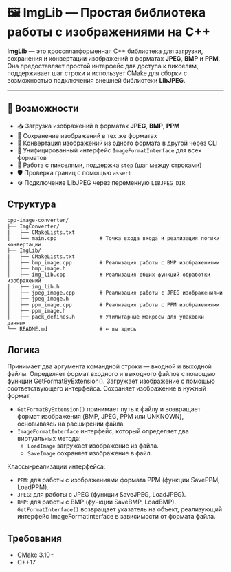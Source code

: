 # 🖼️ ImgLib — Простая библиотека работы с изображениями на C++

**ImgLib** — это кроссплатформенная C++ библиотека для загрузки, сохранения и конвертации изображений в форматах **JPEG**, **BMP** и **PPM**. Она предоставляет простой интерфейс для доступа к пикселям, поддерживает шаг строки и использует CMake для сборки с возможностью подключения внешней библиотеки **LibJPEG**.

---

## 🚀 Возможности

- 📥 Загрузка изображений в форматах **JPEG**, **BMP**, **PPM**
- 💾 Сохранение изображений в тех же форматах
- 🔁 Конвертация изображений из одного формата в другой через CLI
- 🧱 Унифицированный интерфейс `ImageFormatInterface` для всех форматов
- 🧮 Работа с пикселями, поддержка `step` (шаг между строками)
- 🛡️ Проверка границ с помощью `assert`
- ⚙️ Подключение LibJPEG через переменную `LIBJPEG_DIR`

## Структура 
```
cpp-image-converter/
├── ImgConverter/
|   ├── CMakeLists.txt
│   └── main.cpp              # Точка входа входа и реализация логики конвертации
├── ImgLib/
|   ├── CMakeLists.txt
│   ├── bmp_image.cpp         # Реализация работы с BMP изображениями
│   ├── bmp_image.h           
│   ├── img_lib.cpp           # Реализация общих функций обработки изображений
│   ├── img_lib.h             
│   ├── jpeg_image.cpp        # Реализация работы с JPEG изображениями
│   ├── jpeg_image.h          
│   ├── ppm_image.cpp         # Реализация работы с PPM изображениями
│   ├── ppm_image.h           
│   ├── pack_defines.h        # Утилитарные макросы для упаковки данных 
└── README.md                 # ← вы здесь
```
## Логика
Принимает два аргумента командной строки — входной и выходной файлы.
Определяет формат входного и выходного файлов с помощью функции GetFormatByExtension().
Загружает изображение с помощью соответствующего интерфейса.
Сохраняет изображение в нужный формат.

- `GetFormatByExtension()` принимает путь к файлу и возвращает формат изображения (BMP, JPEG, PPM или UNKNOWN), основываясь на расширении файла.
- `ImageFormatInterface` интерфейс, который определяет два виртуальных метода:
  - `LoadImage` загружает изображение из файла.
  - `SaveImage` сохраняет изображение в файл.

Классы-реализации интерфейса:

- `PPM`: для работы с изображениями формата PPM (функции SavePPM, LoadPPM).
- `JPEG`: для работы с JPEG (функции SaveJPEG, LoadJPEG).
- `BMP`: для работы с BMP (функции SaveBMP, LoadBMP).
`GetFormatInterface()` возвращает указатель на объект, реализующий интерфейс ImageFormatInterface в зависимости от формата файла.

## Требования
- CMake 3.10+
- C++17
